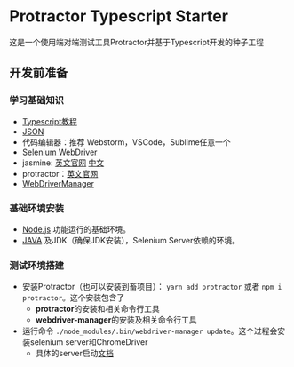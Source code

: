 # Protractor Typescript Starter

这是一个使用端对端测试工具Protractor并基于Typescript开发的种子工程

## 开发前准备
### 学习基础知识
* [Typescript教程](https://www.runoob.com/typescript/ts-tutorial.html)
* [JSON](https://baike.baidu.com/item/JSON)
* 代码编辑器：推荐 Webstorm，VSCode，Sublime任意一个
* [Selenium WebDriver](https://github.com/SeleniumHQ/selenium/wiki/WebDriverJs)
* jasmine: [英文官网](https://jasmine.github.io/index.html) [中文](https://www.ibm.com/developerworks/cn/web/1404_changwz_jasmine/index.html)
* protractor：[英文官网](http://www.protractortest.org) 
* [WebDriverManager](https://github.com/bonigarcia/webdrivermanager)

### 基础环境安装
* [Node.js](https://nodejs.org/en/) 功能运行的基础环境。
* [JAVA](https://www.java.com/en/download) 及JDK（确保JDK安装），Selenium Server依赖的环境。

### 测试环境搭建
* 安装Protractor（也可以安装到畜项目）： `yarn add protractor` 或者 `npm i protractor`。这个安装包含了
    * **protractor**的安装和相关命令行工具
    * **webdriver-manager**的安装及相关命令行工具    
* 运行命令 `./node_modules/.bin/webdriver-manager update`。这个过程会安装selenium server和ChromeDriver
    * 具体的server启动[文档](http://www.protractortest.org/#/server-setup)

